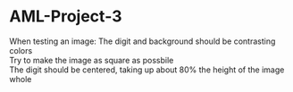 # AML-Project-3
When testing an image: 
The digit and background should be contrasting colors  
Try to make the image as square as possbile  
The digit should be centered, taking up about 80% the height of the image whole  

